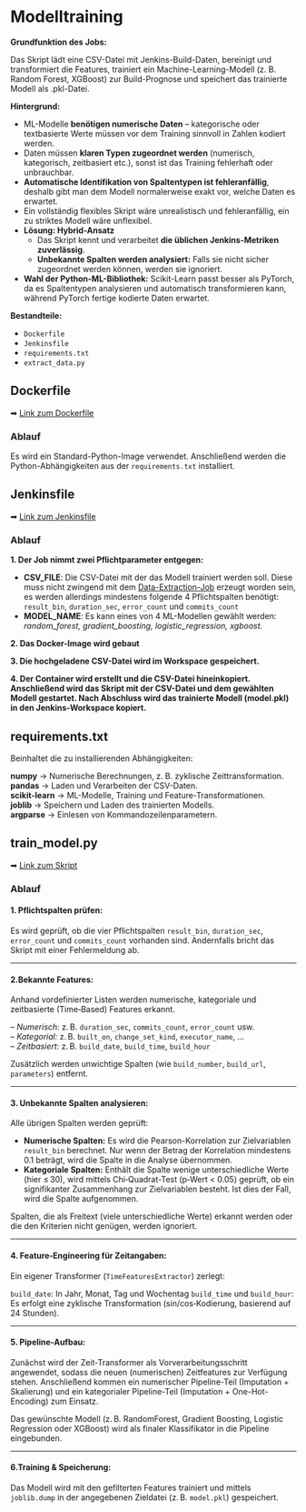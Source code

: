 # Modelltraining
**Grundfunktion des Jobs:**   

Das Skript lädt eine CSV-Datei mit Jenkins-Build-Daten, bereinigt und transformiert die Features, trainiert ein Machine-Learning-Modell (z. B. Random Forest, XGBoost) zur Build-Prognose und speichert das trainierte Modell als .pkl-Datei.

**Hintergrund:**
- ML-Modelle **benötigen numerische Daten** – kategorische oder textbasierte Werte müssen vor dem Training sinnvoll in Zahlen kodiert werden.  
- Daten müssen **klaren Typen zugeordnet werden** (numerisch, kategorisch, zeitbasiert etc.), sonst ist das Training fehlerhaft oder unbrauchbar.  
- **Automatische Identifikation von Spaltentypen ist fehleranfällig**, deshalb gibt man dem Modell normalerweise exakt vor, welche Daten es erwartet.  
- Ein vollständig flexibles Skript wäre unrealistisch und fehleranfällig, ein zu striktes Modell wäre unflexibel.  
- **Lösung: Hybrid-Ansatz**  
  - Das Skript kennt und verarbeitet **die üblichen Jenkins-Metriken zuverlässig**.  
  - **Unbekannte Spalten werden analysiert:** Falls sie nicht sicher zugeordnet werden können, werden sie ignoriert.  
- **Wahl der Python-ML-Bibliothek:** Scikit-Learn passt besser als PyTorch, da es Spaltentypen analysieren und automatisch transformieren kann, während PyTorch fertige kodierte Daten erwartet.

**Bestandteile:**
- `Dockerfile`
- `Jenkinsfile`
- `requirements.txt`
- `extract_data.py`


## Dockerfile
➡ [Link zum Dockerfile](https://github.com/cqNikolaus/JenkinsML/blob/main/training/Dockerfile)  
### Ablauf
Es wird ein Standard-Python-Image verwendet. Anschließend werden die Python-Abhängigkeiten aus der `requirements.txt` installiert.  

## Jenkinsfile
➡ [Link zum Jenkinsfile](https://github.com/cqNikolaus/JenkinsML/blob/main/training/Jenkinsfile) 
### Ablauf
**1. Der Job nimmt zwei Pflichtparameter entgegen:**
- **CSV_FILE**: Die CSV-Datei mit der das Modell trainiert werden soll. Diese muss nicht zwingend mit dem [Data-Extraction-Job](https://github.com/cqNikolaus/jenkins-ki-dokumentation/blob/main/build-prognose-ml/extract-data.md) erzeugt worden sein, es werden allerdings mindestens folgende 4 Pflichtspalten benötigt: `result_bin`, `duration_sec`, `error_count` und `commits_count` 
- **MODEL_NAME**: Es kann eines von 4 ML-Modellen gewählt werden: _random_forest, gradient_boosting, logistic_regression, xgboost._

**2. Das Docker-Image wird gebaut**

**3. Die hochgeladene CSV-Datei wird im Workspace gespeichert.**

**4. Der Container wird erstellt und die CSV-Datei hineinkopiert. Anschließend wird das Skript mit der CSV-Datei und dem gewählten Modell gestartet. Nach Abschluss wird das trainierte Modell (model.pkl) in den Jenkins-Workspace kopiert.**

## requirements.txt
Beinhaltet die zu installierenden Abhängigkeiten:  

**numpy** → Numerische Berechnungen, z. B. zyklische Zeittransformation.   
**pandas** → Laden und Verarbeiten der CSV-Daten.  
**scikit-learn** → ML-Modelle, Training und Feature-Transformationen.  
**joblib** → Speichern und Laden des trainierten Modells.  
**argparse** → Einlesen von Kommandozeilenparametern.  



## train_model.py
➡ [Link zum Skript](https://github.com/cqNikolaus/JenkinsML/blob/main/training/train_model.py)

### Ablauf

#### 1. Pflichtspalten prüfen:  
Es wird geprüft, ob die vier Pflichtspalten `result_bin`, `duration_sec`, `error_count` und `commits_count` vorhanden sind. Andernfalls bricht das Skript mit einer Fehlermeldung ab.

---
#### 2.Bekannte Features:  
Anhand vordefinierter Listen werden numerische, kategoriale und zeitbasierte (Time‑Based) Features erkannt.  

– _Numerisch:_ z. B. `duration_sec`, `commits_count`, `error_count` usw.  
– _Kategorial:_ z. B. `built_on`, `change_set_kind`, `executor_name`, …  
– _Zeitbasiert:_ z. B. `build_date`, `build_time`, `build_hour`  

Zusätzlich werden unwichtige Spalten (wie `build_number`, `build_url`, `parameters`) entfernt.

---
#### 3. Unbekannte Spalten analysieren:  
Alle übrigen Spalten werden geprüft:

- **Numerische Spalten:** Es wird die Pearson-Korrelation zur Zielvariablen `result_bin` berechnet. Nur wenn der Betrag der Korrelation mindestens 0.1 beträgt, wird die Spalte in die Analyse übernommen.
 - **Kategoriale Spalten:** Enthält die Spalte wenige unterschiedliche Werte (hier ≤ 30), wird mittels Chi‑Quadrat-Test (p‑Wert < 0.05) geprüft, ob ein signifikanter Zusammenhang zur Zielvariablen besteht. Ist dies der Fall, wird die Spalte aufgenommen.  

Spalten, die als Freitext (viele unterschiedliche Werte) erkannt werden oder die den Kriterien nicht genügen, werden ignoriert.

---
#### 4. Feature‑Engineering für Zeitangaben:  
Ein eigener Transformer (`TimeFeaturesExtractor`) zerlegt:

`build_date`: In Jahr, Monat, Tag und Wochentag
`build_time` und `build_hour`: Es erfolgt eine zyklische Transformation (sin/cos‑Kodierung, basierend auf 24 Stunden).

---
#### 5. Pipeline-Aufbau:  
Zunächst wird der Zeit‑Transformer als Vorverarbeitungsschritt angewendet, sodass die neuen (numerischen) Zeitfeatures zur Verfügung stehen. Anschließend kommen ein numerischer Pipeline-Teil (Imputation + Skalierung) und ein kategorialer Pipeline-Teil (Imputation + One-Hot-Encoding) zum Einsatz.  

Das gewünschte Modell (z. B. RandomForest, Gradient Boosting, Logistic Regression oder XGBoost) wird als finaler Klassifikator in die Pipeline eingebunden.

---
#### 6.Training & Speicherung:  

Das Modell wird mit den gefilterten Features trainiert und mittels `joblib.dump` in der angegebenen Zieldatei (z. B. `model.pkl`) gespeichert.


